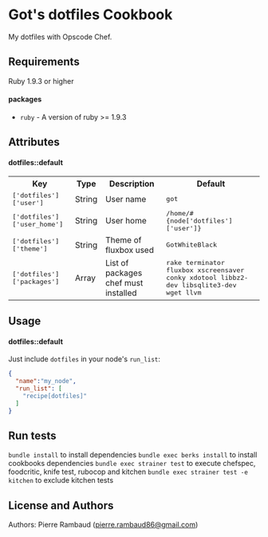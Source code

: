 Got's dotfiles Cookbook
================
My dotfiles with Opscode Chef.

Requirements
------------
Ruby 1.9.3 or higher

#### packages
- `ruby` - A version of ruby >= 1.9.3

Attributes
----------

#### dotfiles::default
<table>
  <tr>
    <th>Key</th>
    <th>Type</th>
    <th>Description</th>
    <th>Default</th>
  </tr>
  <tr>
    <td><tt>['dotfiles']['user']</tt></td>
    <td>String</td>
    <td>User name</td>
    <td><tt>got</tt></td>
  </tr>
  <tr>
    <td><tt>['dotfiles']['user_home']</tt></td>
    <td>String</td>
    <td>User home</td>
    <td><tt>/home/#{node['dotfiles']['user']}</tt></td>
  </tr>
  <tr>
    <td><tt>['dotfiles']['theme']</tt></td>
    <td>String</td>
    <td>Theme of fluxbox used</td>
    <td><tt>GotWhiteBlack</tt></td>
  </tr>
  <tr>
    <td><tt>['dotfiles']['packages']</tt></td>
    <td>Array</td>
    <td>List of packages chef must installed</td>
    <td><tt>rake terminator fluxbox xscreensaver conky xdotool libbz2-dev libsqlite3-dev wget llvm</tt></td>
  </tr>
</table>

Usage
-----
#### dotfiles::default
Just include `dotfiles` in your node's `run_list`:

```json
{
  "name":"my_node",
  "run_list": [
    "recipe[dotfiles]"
  ]
}
```

Run tests
---------
`bundle install` to install dependencies
`bundle exec berks install` to install cookbooks dependencies
`bundle exec strainer test` to execute chefspec, foodcritic, knife test, rubocop and kitchen
`bundle exec strainer test -e kitchen` to exclude kitchen tests

License and Authors
-------------------
Authors: Pierre Rambaud (pierre.rambaud86@gmail.com)
